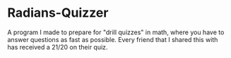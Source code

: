 # Radians-Quizzer
A program I made to prepare for "drill quizzes" in math, where you have to answer questions as fast as possible. Every friend that I shared this with has received a 21/20 on their quiz.
